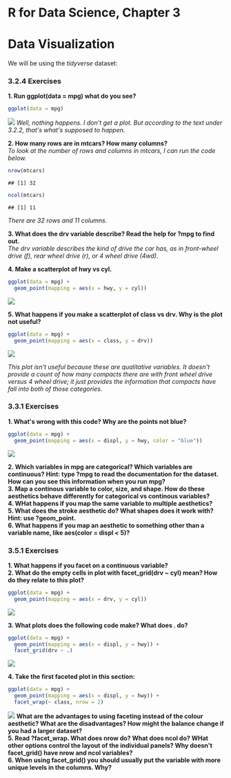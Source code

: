 # R for Data Science, Chapter 3

# Data Visualization 

We will be using the _tidyverse_ dataset:


### 3.2.4 Exercises 
**1. Run ggplot(data = mpg) what do you see?**  

```r
ggplot(data = mpg)
```

![](3-Data_Visualization_files/figure-html/unnamed-chunk-2-1.png)<!-- -->
_Well, nothing happens. I don't get a plot. But according to the text under 3.2.2, that's what's supposed to happen._  

**2. How many rows are in mtcars? How many columns?**   
_To look at the number of rows and columns in mtcars, I can run the code below._  

```r
nrow(mtcars)
```

```
## [1] 32
```

```r
ncol(mtcars)
```

```
## [1] 11
```
_There are 32 rows and 11 columns._  

**3. What does the drv variable describe? Read the help for ?mpg to find out.**  
_The drv variable describes the kind of drive the car has, as in front-wheel drive (f), rear wheel drive (r), or 4 wheel drive (4wd)._  

**4. Make a scatterplot of hwy vs cyl.**  

```r
ggplot(data = mpg) + 
  geom_point(mapping = aes(x = hwy, y = cyl))
```

![](3-Data_Visualization_files/figure-html/unnamed-chunk-4-1.png)<!-- -->

**5. What happens if you make a scatterplot of class vs drv. Why is the plot not useful?**  

```r
ggplot(data = mpg) + 
  geom_point(mapping = aes(x = class, y = drv))
```

![](3-Data_Visualization_files/figure-html/unnamed-chunk-5-1.png)<!-- -->

_This plot isn't useful because these are qualitative variables. It doesn't provide a count of how many compacts there are with front wheel drive versus 4 wheel drive; it just provides the information that compacts have fall into both of those categories._  

### 3.3.1 Exercises 
**1. What's wrong with this code? Why are the points not blue?**  

```r
ggplot(data = mpg) + 
  geom_point(mapping = aes(x = displ, y = hwy, color = "blue"))
```

![](3-Data_Visualization_files/figure-html/unnamed-chunk-6-1.png)<!-- -->

**2. Which variables in mpg are categorical? Which variables are continuous? Hint: type ?mpg to read the documentation for the dataset. How can you see this information when you run mpg?**  
**3. Map a continous variable to color, size, and shape. How do these aesthetics behave differently for categorical vs continous variables?**  
**4. WHat happens if you map the same variable to multiple aesthetics?**  
**5. What does the stroke aesthetic do? What shapes does it work with? Hint: use ?geom_point.**  
**6. What happens if you map an aesthetic to something other than a variable name, like aes(color = displ < 5)?**  

### 3.5.1 Exercises  
**1. What happens if you facet on a continuous variable?**  
**2. What do the empty cells in plot with facet_grid(drv ~ cyl) mean? How do they relate to this plot?**  

```r
ggplot(data = mpg) + 
  geom_point(mapping = aes(x = drv, y = cyl))
```

![](3-Data_Visualization_files/figure-html/unnamed-chunk-7-1.png)<!-- -->

**3. What plots does the following code make? What does . do?**  

```r
ggplot(data = mpg) + 
  geom_point(mapping = aes(x = displ, y = hwy)) + 
  facet_grid(drv ~ .)
```

![](3-Data_Visualization_files/figure-html/unnamed-chunk-8-1.png)<!-- -->

**4. Take the first faceted plot in this section:**

```r
ggplot(data = mpg) + 
  geom_point(mapping = aes(x = displ, y = hwy)) + 
  facet_wrap(~ class, nrow = 2)
```

![](3-Data_Visualization_files/figure-html/unnamed-chunk-9-1.png)<!-- -->
**What are the advantages to using faceting instead of the colour aesthetic? What are the disadvantages? How might the balance change if you had a larger dataset?**  
**5. Read ?facet_wrap. What does nrow do? What does ncol do? WHat other options control the layout of the individual panels? Why doesn't facet_grid() have nrow and ncol variables?**  
**6. When using facet_grid() you should usually put the variable with more unique levels in the columns. Why?**  
